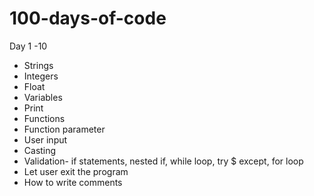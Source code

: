 # 100-days-of-code
Day 1 -10

- Strings
- Integers
- Float
- Variables
- Print
- Functions
- Function parameter
- User input
- Casting
- Validation- if statements, nested if, while loop, try $ except, for loop
- Let user exit the program
- How to write comments 

